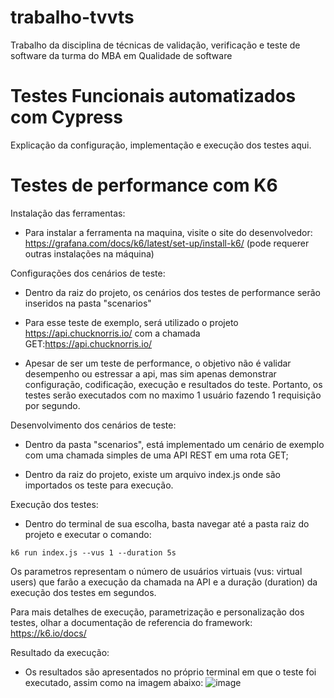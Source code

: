 # trabalho-tvvts
Trabalho da disciplina de técnicas de validação, verificação e teste de software da turma do MBA em Qualidade de software

# Testes Funcionais automatizados com Cypress
Explicação da configuração, implementação e execução dos testes aqui.

# Testes de performance com K6
Instalação das ferramentas:
- Para instalar a ferramenta na maquina, visite o site do desenvolvedor: https://grafana.com/docs/k6/latest/set-up/install-k6/ (pode requerer outras instalações na máquina)

Configurações dos cenários de teste:
- Dentro da raiz do projeto, os cenários dos testes de performance serão inseridos na pasta "scenarios"

- Para esse teste de exemplo, será utilizado o projeto https://api.chucknorris.io/ com a chamada GET:https://api.chucknorris.io/

- Apesar de ser um teste de performance, o objetivo não é validar desempenho ou estressar a api, mas sim apenas demonstrar configuração, codificação, execução e resultados do teste. Portanto, os testes serão executados com no maximo 1 usuário fazendo 1 requisição por segundo.

Desenvolvimento dos cenários de teste:
- Dentro da pasta "scenarios", está implementado um cenário de exemplo com uma chamada simples de uma API REST em uma rota GET;

- Dentro da raiz do projeto, existe um arquivo index.js onde são importados os teste para execução.

Execução dos testes:
- Dentro do terminal de sua escolha, basta navegar até a pasta raiz do projeto e executar o comando:

`k6 run index.js --vus 1 --duration 5s`

Os parametros representam o número de usuários virtuais (vus: virtual users) que farão a execução da chamada na API e a duração (duration) da execução dos testes em segundos.

Para mais detalhes de execução, parametrização e personalização dos testes, olhar a documentação de referencia do framework: https://k6.io/docs/

Resultado da execução:
- Os resultados são apresentados no próprio terminal em que o teste foi executado, assim como na imagem abaixo:
  ![image](https://github.com/battestin-victor/trabalho-tvvts/assets/134112032/e0d2a90c-8d91-461d-b317-f889f2cb1f1a)

